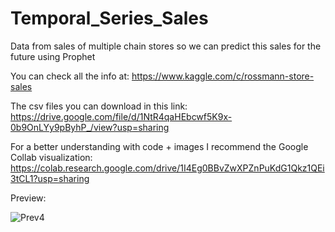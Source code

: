 # Temporal_Series_Sales
Data from sales of multiple chain stores so we can predict this sales for the future using Prophet

You can check all the info at: https://www.kaggle.com/c/rossmann-store-sales

The csv files you can download in this link: https://drive.google.com/file/d/1NtR4qaHEbcwf5K9x-0b9OnLYy9pByhP_/view?usp=sharing

For a better understanding with code + images I recommend the Google Collab visualization: https://colab.research.google.com/drive/1I4Eg0BBvZwXPZnPuKdG1Qkz1QEi3tCL1?usp=sharing

Preview:

![Prev4](https://user-images.githubusercontent.com/82041393/187798872-9b39cba0-e7a8-4a19-814b-ce5cc8e52456.jpg)
